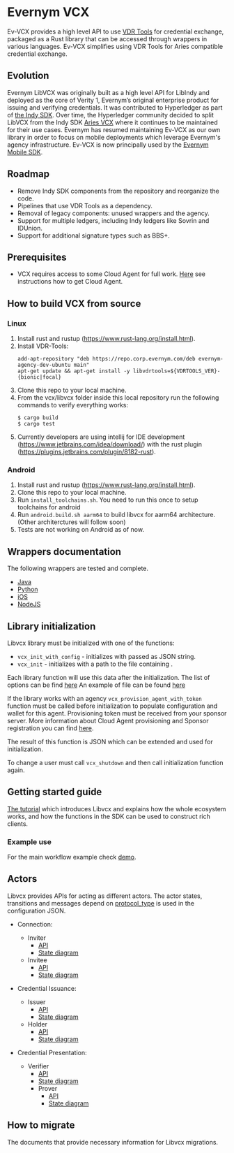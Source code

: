 # Evernym VCX

Ev-VCX provides a high level API to use [VDR Tools](https://gitlab.com/evernym/verity/vdr-tools) for credential exchange, packaged as a Rust library that can be accessed through wrappers in various languages. Ev-VCX simplifies using VDR Tools for Aries compatible credential exchange.

## Evolution

Evernym LibVCX was originally built as a high level API for LibIndy and deployed as the core of Verity 1, Evernym’s original enterprise product for issuing and verifying credentials. It was contributed to Hyperledger as part of [the Indy SDK](https://github.com/hyperledger/indy-sdk). Over time, the Hyperledger community decided to split LibVCX from the Indy SDK [Aries VCX](https://github.com/hyperledger/aries-vcx) where it continues to be maintained for their use cases. Evernym has resumed maintaining Ev-VCX as our own library in order to focus on mobile deployments which leverage Evernym's agency infrastructure. Ev-VCX is now principally used by the [Evernym Mobile SDK](https://gitlab.com/evernym/mobile/mobile-sdk).

## Roadmap

* Remove Indy SDK components from the repository and reorganize the code.
* Pipelines that use VDR Tools as a dependency.
* Removal of legacy components: unused wrappers and the agency.
* Support for multiple ledgers, including Indy ledgers like Sovrin and IDUnion.
* Support for additional signature types such as BBS+.

## Prerequisites
* VCX requires access to some Cloud Agent for full work. [Here](https://gitlab.com/evernym/mobile/mobile-sdk/-/blob/main/docs/2.Initialization.md#2-initializing-the-wallet-and-cloud-agent) see instructions how to get Cloud Agent.

## How to build VCX from source

### Linux 
1) Install rust and rustup (https://www.rust-lang.org/install.html). 
2) Install VDR-Tools:
   ```
   add-apt-repository "deb https://repo.corp.evernym.com/deb evernym-agency-dev-ubuntu main"
   apt-get update && apt-get install -y libvdrtools=${VDRTOOLS_VER}-{bionic|focal}
   ```
3) Clone this repo to your local machine. 
4) From the vcx/libvcx folder inside this local repository run the following commands to verify everything works: 
    ``` 
    $ cargo build 
    $ cargo test 
    ``` 
5) Currently developers are using intellij for IDE development (https://www.jetbrains.com/idea/download/) with the rust plugin (https://plugins.jetbrains.com/plugin/8182-rust). 

### Android
1) Install rust and rustup (https://www.rust-lang.org/install.html).
2) Clone this repo to your local machine.
4) Run `install_toolchains.sh`. You need to run this once to setup toolchains for android
5) Run `android.build.sh aarm64` to build libvcx for aarm64 architecture.(Other architerctures will follow soon)
6) Tests are not working on Android as of now.
 
## Wrappers documentation

The following wrappers are tested and complete.

* [Java](vcx/wrappers/java/README.md)
* [Python](vcx/wrappers/python3/README.md)
* [iOS](vcx/wrappers/ios/README.md)
* [NodeJS](vcx/wrappers/node/README.md)

## Library initialization
Libvcx library must be initialized with one of the functions:
* `vcx_init_with_config` -  initializes with <configuration> passed as JSON string. 
* `vcx_init` -  initializes with a path to the file containing <configuration>. 

Each library function will use this <configuration> data after the initialization. 
The list of options can be find [here](https://gitlab.com/evernym/mobile/mobile-sdk/-/blob/main/docs/Configuration.md)
An example of <configuration> file can be found [here](https://gitlab.com/evernym/mobile/mobile-sdk/-/blob/main/docs/3.Initialization.md#sdk-provisioning-config-sample-single-pool-ledger)

If the library works with an agency `vcx_provision_agent_with_token` function must be called before initialization to populate configuration and wallet for this agent.
Provisioning token must be received from your sponsor server. More information about Cloud Agent provisioning and Sponsor registration you can find [here](https://gitlab.com/evernym/mobile/mobile-sdk/-/blob/main/docs/3.Initialization.md#2-initializing-the-wallet-and-cloud-agent).

The result of this function is <configuration> JSON which can be extended and used for initialization.

To change <configuration> a user must call `vcx_shutdown` and then call initialization function again.

## Getting started guide
[The tutorial](docs/getting-started/getting-started.md) which introduces Libvcx and explains how the whole ecosystem works, and how the functions in the SDK can be used to construct rich clients.

### Example use
For the main workflow example check [demo](./vcx/wrappers/python3/demo).

## Actors
Libvcx provides APIs for acting as different actors.
The actor states, transitions and messages depend on [protocol_type](https://gitlab.com/evernym/mobile/mobile-sdk/-/blob/main/docs/Configuration.md#communication-protocol) is used in the configuration JSON.

* Connection:
    * Inviter
        * [API](./vcx/libvcx/src/api/connection.rs) 
        * [State diagram](docs/states/aries/connection-inviter.puml)
    * Invitee
        * [API](./vcx/libvcx/src/api/connection.rs) 
        * [State diagram](docs/states/aries/connection-invitee.puml)

* Credential Issuance:
    * Issuer
        * [API](./vcx/libvcx/src/api/issuer_credential.rs) 
        * [State diagram](docs/states/aries/issuer-credential.puml)
    * Holder
        * [API](./vcx/libvcx/src/api/credential.rs) 
        * [State diagram](docs/states/aries/credential.puml)

* Credential Presentation:
    * Verifier
        * [API](./vcx/libvcx/src/api/proof.rs) 
        * [State diagram](docs/states/aries/proof.puml)
      * Prover
        * [API](./vcx/libvcx/src/api/disclosed_proof.rs) 
        * [State diagram](docs/states/aries/disclosed-proof.puml) 

## How to migrate
The documents that provide necessary information for Libvcx migrations.
